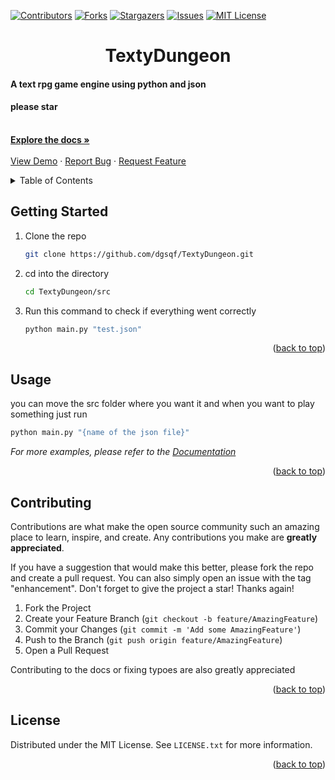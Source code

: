 <div id="top"></div>
<!--
*** Thanks for checking out the Best-README-Template. If you have a suggestion
*** that would make this better, please fork the repo and create a pull request
*** or simply open an issue with the tag "enhancement".
*** Don't forget to give the project a star!
*** Thanks again! Now go create something AMAZING! :D
-->



<!-- PROJECT SHIELDS -->
<!--
*** I'm using markdown "reference style" links for readability.
*** Reference links are enclosed in brackets [ ] instead of parentheses ( ).
*** See the bottom of this document for the declaration of the reference variables
*** for contributors-url, forks-url, etc. This is an optional, concise syntax you may use.
*** https://www.markdownguide.org/basic-syntax/#reference-style-links
-->
[![Contributors][contributors-shield]][contributors-url]
[![Forks][forks-shield]][forks-url]
[![Stargazers][stars-shield]][stars-url]
[![Issues][issues-shield]][issues-url]
[![MIT License][license-shield]][license-url]





<!-- PROJECT LOGO -->
<h1 align="center">
    TextyDungeon
</h1>

  <p align="center">
   <h4>A text rpg game engine using python and json</h4>
   <h4>please star</h4> 
    <br />
    <a href="https://github.com/dgsqf/TextyDungeon"><strong>Explore the docs »</strong></a>
    <br />
    <br />
    <a href="https://github.com/dgsqf/TextyDungeon">View Demo</a>
    ·
    <a href="https://github.com/dgsqf/TextyDungeon/issues">Report Bug</a>
    ·
    <a href="https://github.com/dgsqf/TextyDungeon/issues">Request Feature</a>
  </p>
</div>



<!-- TABLE OF CONTENTS -->
<details>
  <summary>Table of Contents</summary>
  <ol>
    <li>
      <a href="#about-the-project">About The Project</a>
      <ul>
        <li><a href="#built-with">Built With</a></li>
      </ul>
    </li>
    <li>
      <a href="#getting-started">Getting Started</a>
      <ul>
        <li><a href="#prerequisites">Prerequisites</a></li>
        <li><a href="#installation">Installation</a></li>
      </ul>
    </li>
    <li><a href="#usage">Usage</a></li>
    <li><a href="#roadmap">Roadmap</a></li>
    <li><a href="#contributing">Contributing</a></li>
    <li><a href="#license">License</a></li>
    <li><a href="#contact">Contact</a></li>
    <li><a href="#acknowledgments">Acknowledgments</a></li>
  </ol>
</details>













<!-- GETTING STARTED -->
## Getting Started



1. Clone the repo
   ```sh
   git clone https://github.com/dgsqf/TextyDungeon.git
   ```
2. cd into the directory
   ```sh
   cd TextyDungeon/src
   ```
3. Run this command to check if everything went correctly
   ```sh
   python main.py "test.json"
   ```


<p align="right">(<a href="#top">back to top</a>)</p>



<!-- USAGE EXAMPLES -->
## Usage

you can move the src folder where you want it and when you want to play something just run
```sh
python main.py "{name of the json file}"
```
_For more examples, please refer to the [Documentation](https://example.com)_

<p align="right">(<a href="#top">back to top</a>)</p>





<!-- CONTRIBUTING -->
## Contributing

Contributions are what make the open source community such an amazing place to learn, inspire, and create. Any contributions you make are **greatly appreciated**.

If you have a suggestion that would make this better, please fork the repo and create a pull request. You can also simply open an issue with the tag "enhancement".
Don't forget to give the project a star! Thanks again!

1. Fork the Project
2. Create your Feature Branch (`git checkout -b feature/AmazingFeature`)
3. Commit your Changes (`git commit -m 'Add some AmazingFeature'`)
4. Push to the Branch (`git push origin feature/AmazingFeature`)
5. Open a Pull Request

Contributing to the docs or fixing typoes are also greatly appreciated
<p align="right">(<a href="#top">back to top</a>)</p>



<!-- LICENSE -->
## License

Distributed under the MIT License. See `LICENSE.txt` for more information.

<p align="right">(<a href="#top">back to top</a>)</p>











<!-- MARKDOWN LINKS & IMAGES -->
<!-- https://www.markdownguide.org/basic-syntax/#reference-style-links -->
[contributors-shield]: https://img.shields.io/github/contributors/dgsqf/TextyDungeon.svg?style=for-the-badge
[contributors-url]: https://github.com/dgsqf/TextyDungeon/graphs/contributors
[forks-shield]: https://img.shields.io/github/forks/dgsqf/TextyDungeon.svg?style=for-the-badge
[forks-url]: https://github.com/dgsqf/TextyDungeon/network/members
[stars-shield]: https://img.shields.io/github/stars/dgsqf/TextyDungeon.svg?style=for-the-badge
[stars-url]: https://github.com/dgsqf/TextyDungeon/stargazers
[issues-shield]: https://img.shields.io/github/issues/dgsqf/TextyDungeon.svg?style=for-the-badge
[issues-url]: https://github.com/dgsqf/TextyDungeon/issues
[license-shield]: https://img.shields.io/github/license/dgsqf/TextyDungeon.svg?style=for-the-badge
[license-url]: https://github.com/dgsqf/TextyDungeon/blob/master/LICENSE.txt

[product-screenshot]: images/screenshot.png

